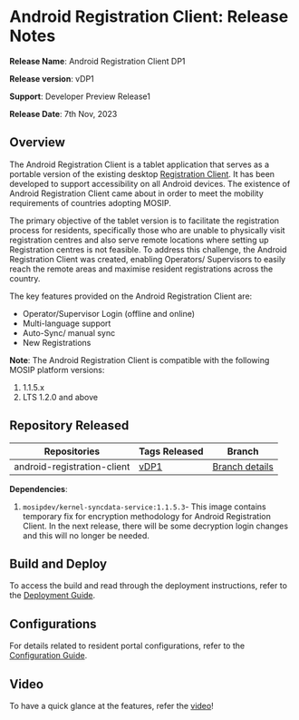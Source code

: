 # Android Registration Client: Release Notes

**Release Name**: Android Registration Client DP1

**Release version**: vDP1

**Support**: Developer Preview Release1

**Release Date**: 7th Nov, 2023

## Overview

The Android Registration Client is a tablet application that serves as a portable version of the existing desktop [Registration Client](https://docs.mosip.io/1.2.0/modules/registration-client). It has been developed to support accessibility on all Android devices. The existence of Android Registration Client came about in order to meet the mobility requirements of countries adopting MOSIP.

The primary objective of the tablet version is to facilitate the registration process for residents, specifically those who are unable to physically visit registration centres and also serve remote locations where setting up Registration centres is not feasible. To address this challenge, the Android Registration Client was created, enabling Operators/ Supervisors to easily reach the remote areas and maximise resident registrations across the country.

The key features provided on the Android Registration Client are:

* Operator/Supervisor Login (offline and online)
* Multi-language support
* Auto-Sync/ manual sync
* New Registrations

**Note**: The Android Registration Client is compatible with the following MOSIP platform versions:
  1. 1.1.5.x
  2. LTS 1.2.0 and above 

## Repository Released

| **Repositories**            | **Tags Released**   |  **Branch**                          |
| --------------------------- | ------------------------------------------------------------| ------------------ |
| android-registration-client   | [vDP1](https://github.com/mosip/android-registration-client/releases/tag/vDP1) | [Branch details](https://github.com/mosip/android-registration-client/tree/developer-release/flutter/0.9.x)  |


**Dependencies**:

1. `mosipdev/kernel-syncdata-service:1.1.5.3`- This image contains temporary fix for encryption methodology for Android Registration Client. In the next release, there will be some decryption login changes and this will no longer be needed. 


## Build and Deploy

To access the build and read through the deployment instructions, refer to the [Deployment Guide](https://docs.mosip.io/1.2.0/modules/android-registration-client/android-registration-client-developer-guide).

## Configurations

For details related to resident portal configurations, refer to the [Configuration Guide](https://docs.mosip.io/1.2.0/modules/android-registration-client/android-registration-client-configuration).

## Video

To have a quick glance at the features, refer the [video](https://www.youtube.com/watch?v=DrBB5IJnS0Y&t=9s&ab_channel=MOSIP-IIITBangalore)!





